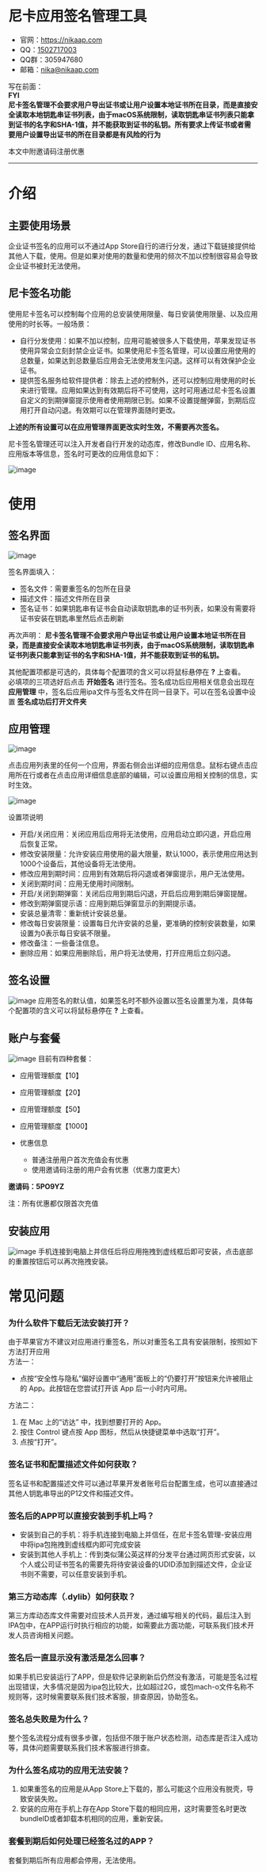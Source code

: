 # 尼卡应用签名管理工具
- 官网：https://nikaap.com
- QQ：[1502717003](http://wpa.qq.com/msgrd?v=3&uin=1502717003&site=qq&menu=yes)
- QQ群：305947680
- 邮箱：nika@nikaap.com

写在前面：<br>
**FYI**<br>
**尼卡签名管理不会要求用户导出证书或让用户设置本地证书所在目录，而是直接安全读取本地钥匙串证书列表，由于macOS系统限制，读取钥匙串证书列表只能拿到证书的名字和SHA-1值，并不能获取到证书的私钥。所有要求上传证书或者需要用户设置导出证书的所在目录都是有风险的行为**

本文中附邀请码注册优惠

---
# 介绍
## 主要使用场景
企业证书签名的应用可以不通过App Store自行的进行分发，通过下载链接提供给其他人下载，使用。但是如果对使用的数量和使用的频次不加以控制很容易会导致企业证书被封无法使用。
## 尼卡签名功能
使用尼卡签名可以控制每个应用的总安装使用限量、每日安装使用限量、以及应用使用的时长等。一般场景：
- 自行分发使用：如果不加以控制，应用可能被很多人下载使用，苹果发现证书使用异常会立刻封禁企业证书。如果使用尼卡签名管理，可以设置应用使用的总数量，如果达到总数量后应用会无法使用发生闪退。这样可以有效保护企业证书。
- 提供签名服务给软件提供者：除去上述的控制外，还可以控制应用使用的时长来进行管理。应用如果达到有效期后将不可使用，这时可用通过尼卡签名设置自定义的到期弹窗提示使用者使用期限已到。如果不设置提醒弹窗，到期后应用打开自动闪退。有效期可以在管理界面随时更改。

**上述的所有设置可以在应用管理界面更改实时生效，不需要再次签名。**

尼卡签名管理还可以注入开发者自行开发的动态库，修改Bundle ID、应用名称、应用版本等信息，签名时可更改的应用信息如下：

![image](https://user-images.githubusercontent.com/99250217/192142683-b80ad846-f220-407b-893b-dc471955178b.png)

# 使用
## 签名界面
![image](https://user-images.githubusercontent.com/99250217/192143437-88a60771-956a-4eec-8e62-20e3539300e3.png)

签名界面填入：
- 签名文件：需要重签名的包所在目录
- 描述文件：描述文件所在目录
- 签名证书：如果钥匙串有证书会自动读取钥匙串的证书列表，如果没有需要将证书安装在钥匙串里然后点击刷新

再次声明：
**尼卡签名管理不会要求用户导出证书或让用户设置本地证书所在目录，而是直接安全读取本地钥匙串证书列表，由于macOS系统限制，读取钥匙串证书列表只能拿到证书的名字和SHA-1值，并不能获取到证书的私钥。**

其他配置项都是可选的，具体每个配置项的含义可以将鼠标悬停在 **?** 上查看。<br>
必填项的三项选好后点击 **开始签名** 进行签名。签名成功后应用相关信息会出现在 **应用管理** 中，签名后应用ipa文件与签名文件在同一目录下。可以在签名设置中设置 **签名成功后打开文件夹**

## 应用管理
![image](https://user-images.githubusercontent.com/99250217/192144040-020a479f-9cec-40aa-b9b2-6988bbe3f803.png)

点击应用列表里的任何一个应用，界面右侧会出详细的应用信息。鼠标右键点击应用所在行或者在点击应用详细信息底部的编辑，可以设置应用相关控制的信息，实时生效。

![image](https://user-images.githubusercontent.com/99250217/192144704-eea28ad5-670c-4596-a689-7fb7eb512697.png)

设置项说明
- 开启/关闭应用：关闭应用后应用将无法使用，应用启动立即闪退，开启应用后恢复正常。
- 修改安装限量：允许安装应用使用的最大限量，默认1000，表示使用应用达到1000个设备后，其他设备将无法使用。
- 修改应用到期时间：应用到有效期后将闪退或者弹窗提示，用户无法使用。
- 关闭到期时间：应用无使用时间限制。
- 开启/关闭到期弹窗：关闭后应用到期后闪退，开启后应用到期后弹窗提醒。
- 修改到期弹窗提示语：应用到期后弹窗显示的到期提示语。
- 安装总量清零：重新统计安装总量。
- 修改每日安装限量：设置每日允许安装的总量，更准确的控制安装数量，如果设置为0表示每日安装不限量。
- 修改备注：一些备注信息。
- 删除应用：如果应用删除后，用户将无法使用，打开应用后立刻闪退。

## 签名设置
![image](https://user-images.githubusercontent.com/99250217/192145124-33c848d6-ccd3-44df-baff-230d346e63ac.png)
应用签名的默认值，如果签名时不额外设置以签名设置里为准，具体每个配置项的含义可以将鼠标悬停在 **?** 上查看。

## 账户与套餐
![image](https://user-images.githubusercontent.com/99250217/192145342-605a32ac-a350-4abd-bd11-f7edc3918c60.png)
目前有四种套餐：
- 应用管理额度【10】
- 应用管理额度【20】
- 应用管理额度【50】
- 应用管理额度【1000】

- 优惠信息
  - 普通注册用户首次充值会有优惠
  - 使用邀请码注册的用户会有优惠（优惠力度更大）

**邀请码：5PO9YZ** 

注：所有优惠都仅限首次充值

## 安装应用
![image](https://user-images.githubusercontent.com/99250217/192145745-912875c0-b75b-4b43-845c-05bb8d230294.png)
手机连接到电脑上并信任后将应用拖拽到虚线框后即可安装，点击底部的重置按钮后可以再次拖拽安装。

# 常见问题
### 为什么软件下载后无法安装打开？<br>
由于苹果官方不建议对应用进行重签名，所以对重签名工具有安装限制，按照如下方法打开应用<br>
方法一：
- 点按“安全性与隐私”偏好设置中“通用”面板上的“仍要打开”按钮来允许被阻止的 App。此按钮在您尝试打开该 App 后一小时内可用。

方法二：
  1. 在 Mac 上的“访达” 中，找到想要打开的 App。
  2. 按住 Control 键点按 App 图标，然后从快捷键菜单中选取“打开”。
  3. 点按“打开”。
### 签名证书和配置描述文件如何获取？
签名证书和配置描述文件可以通过苹果开发者账号后台配置生成，也可以直接通过其他人钥匙串导出的P12文件和描述文件。
### 签名后的APP可以直接安装到手机上吗？
- 安装到自己的手机：将手机连接到电脑上并信任，在尼卡签名管理-安装应用中将ipa包拖拽到虚线框内即可完成安装
- 安装到其他人手机上：传到类似蒲公英这样的分发平台通过网页形式安装，以个人或公司证书签名的需要先将待安装设备的UDID添加到描述文件，企业证书则不需要，可以任意安装到手机。
### 第三方动态库（.dylib）如何获取？
第三方库动态库文件需要对应技术人员开发，通过编写相关的代码，最后注入到IPA包中，在APP运行时执行相应的功能，如需要此方面功能，可联系我们技术开发人员咨询相关问题。

### 签名后一直显示没有激活是怎么回事？
如果手机已安装运行了APP，但是软件记录刷新后仍然没有激活，可能是签名过程出现错误，大多情况是因为ipa包比较大，比如超过2G，或包mach-o文件名称不规则等，这时候需要联系我们技术客服，排查原因，协助签名。

### 签名总失败是为什么？
整个签名流程分成有很多步骤，包括但不限于账户状态检测，动态库是否注入成功等，具体问题需要联系我们技术客服进行排查。

### 为什么签名成功的应用无法安装？
1. 如果重签名的应用是从App Store上下载的，那么可能这个应用没有脱壳，导致安装失败。
2. 安装的应用在手机上存在App Store下载的相同应用，这时需要签名时更改bundleID或者卸载本机相同的应用，重新安装。

### 套餐到期后如何处理已经签名过的APP？
套餐到期后所有应用都会停用，无法使用。

